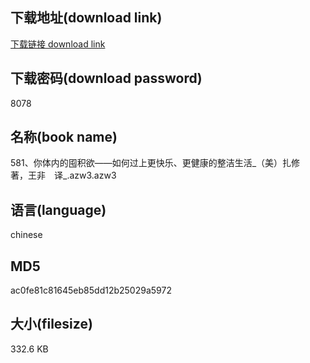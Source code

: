 ## 下载地址(download link)
[下载链接 download link](https://voluble-croquembouche-d321dc.netlify.app/?s=581%E3%80%81%E4%BD%A0%E4%BD%93%E5%86%85%E7%9A%84%E5%9B%A4%E7%A7%AF%E6%AC%B2%E2%80%94%E2%80%94%E5%A6%82%E4%BD%95%E8%BF%87%E4%B8%8A%E6%9B%B4%E5%BF%AB%E4%B9%90%E3%80%81%E6%9B%B4%E5%81%A5%E5%BA%B7%E7%9A%84%E6%95%B4%E6%B4%81%E7%94%9F%E6%B4%BB_%EF%BC%88%E7%BE%8E%EF%BC%89%E6%89%8E%E4%BF%AE%E3%80%80%E8%91%97%EF%BC%8C%E7%8E%8B%E9%9D%9E%E3%80%80%E8%AF%91_.azw3)

## 下载密码(download password)
8078

## 名称(book name)
581、你体内的囤积欲——如何过上更快乐、更健康的整洁生活_（美）扎修　著，王非　译_.azw3.azw3

## 语言(language)
chinese

## MD5
ac0fe81c81645eb85dd12b25029a5972

## 大小(filesize)
332.6 KB
